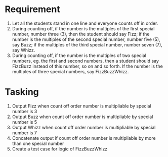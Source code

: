 <h1>Requirement</h1>
<ol>
<li>Let all the students stand in one line and everyone counts off in order.</li>

<li>During counting off, if the number is the multiples of the first special number, 
number three (3), then the student should say Fizz; if the number is the multiples of the second special number, 
number five (5), say Buzz; if the multiples of the third special number, number seven (7), say Whizz.</li>

<li>During counting off, if the number is the multiples of two special numbers, eg. the first and second numbers,
 then a student should say FizzBuzz instead of this number, so on and so forth. If the number is the multiples of three special numbers, say FizzBuzzWhizz.</li>
</ol>
<h1>Tasking</h1>
<ol>
<li>Output Fizz when count off order number is multipliable by special number is 3</li>
<li>Output Buzz when count off order number is multipliable by special number is 5</li>
<li>Output Whizz when count off order number is multipliable by special number is 7</li>
<li>Concatenate output if count off order number is multipliable by more than one special number</li>
<li>Create a test case for logic of FizzBuzzWhizz</li>
</ol>
